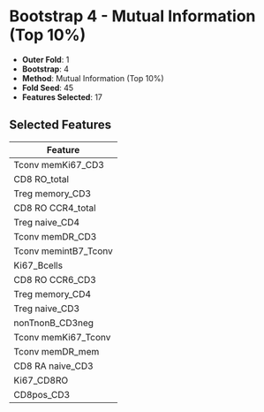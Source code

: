 # Bootstrap 4 - Mutual Information (Top 10%)

- **Outer Fold**: 1
- **Bootstrap**: 4
- **Method**: Mutual Information (Top 10%)
- **Fold Seed**: 45
- **Features Selected**: 17

## Selected Features

| Feature |
|---------|
| Tconv memKi67_CD3 |
| CD8 RO_total |
| Treg memory_CD3 |
| CD8 RO CCR4_total |
| Treg naive_CD4 |
| Tconv memDR_CD3 |
| Tconv memintB7_Tconv |
| Ki67_Bcells |
| CD8 RO CCR6_CD3 |
| Treg memory_CD4 |
| Treg naive_CD3 |
| nonTnonB_CD3neg |
| Tconv memKi67_Tconv |
| Tconv memDR_mem |
| CD8 RA naive_CD3 |
| Ki67_CD8RO |
| CD8pos_CD3 |
